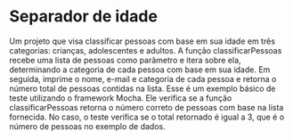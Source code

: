 
# Separador de idade

 Um projeto que visa classificar pessoas com base em sua idade em três categorias: crianças, adolescentes e adultos. A função classificarPessoas recebe uma lista de pessoas como parâmetro e itera sobre ela, determinando a categoria de cada pessoa com base em sua idade. Em seguida, imprime o nome, e-mail e categoria de cada pessoa e retorna o número total de pessoas contidas na lista.
 Esse é um exemplo básico de teste utilizando o framework Mocha. Ele verifica se a função classificarPessoas retorna o número correto de pessoas com base na lista fornecida. No caso, o teste verifica se o total retornado é igual a 3, que é o número de pessoas no exemplo de dados.
